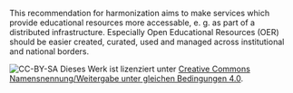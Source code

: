 This recommendation for harmonization aims to make services which provide educational resources more accessable, e. g. as part of a distributed infrastructure. Especially Open Educational Resources (OER) should be easier created, curated, used and managed across institutional and national borders.

<p class="copyright">
    <img alt="CC-BY-SA" src="https://i.creativecommons.org/l/by-sa/4.0/80x15.png" />
    Dieses Werk ist lizenziert unter
    <a rel="license" href="http://creativecommons.org/licenses/by-sa/4.0/">
    Creative Commons Namensnennung/Weitergabe unter gleichen Bedingungen 4.0</a>.
</p>
